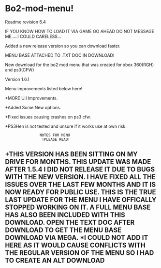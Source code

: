 # Bo2-mod-menu!

Readme revision 6.4


IF YOU KNOW HOW TO LOAD IT VIA GAME GO AHEAD 
DO NOT MESSAGE ME.....I COULD CARELESS...





Added a new release version so you can download faster.


MENU BASE ATTACHED TO .TXT DOC IN DOWNLOAD!

New download for the bo2 mod menu that was created for xbox 360(RGH) and ps3(CFW)

Version 1.6.1

Menu improvements listed below here!

+MORE U.I Improvements.

+Added Some New options.

+Fixed issues causing crashes on ps3 cfw.

+PS3Hen is not tested and unsure if it works use at own risk.


                    NOTES FOR MENU
                     !PLEASE READ!

+THIS VERSION HAS BEEN SITTING ON MY DRIVE FOR MONTHS. THIS UPDATE WAS MADE AFTER 1.5.4 I DID NOT RELEASE IT DUE TO BUGS WITH THE NEW VERSION. 
I HAVE FIXED ALL THE ISSUES OVER THE LAST FEW MONTHS AND IT IS NOW READY FOR PUBLIC USE.
THIS IS THE TRUE LAST UPDATE FOR THE MENU I HAVE OFFICALLY STOPPED WORKING ON IT.
A FULL MENU BASE HAS ALSO BEEN INCLUDED WITH THIS DOWNLOAD.
OPEN THE TEXT DOC AFTER DOWNLOAD TO GET THE MENU BASE DOWNLOAD VIA MEGA.
*I COULD NOT ADD IT HERE AS IT WOULD CAUSE CONFLICTS WITH THE REGULAR VERSION OF THE MENU SO I HAD TO CREATE AN ALT DOWNLOAD
-------------------------------------------------------------
